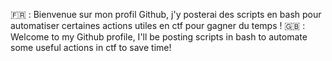🇫🇷 : Bienvenue sur mon profil Github, j'y posterai des scripts en bash pour automatiser certaines actions utiles en ctf pour gagner du temps ! 
🇬🇧 : Welcome to my Github profile, I'll be posting scripts in bash to automate some useful actions in ctf to save time!  
